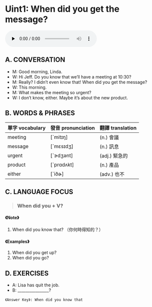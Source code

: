 # Uint1: When did you get the message?

<audio controls preload="none"><source src="https://channelplus.ner.gov.tw/api/audio/5ad2e647f95e3500064f436f"></audio>

## A. CONVERSATION
* M: Good morning, Linda.
* W: Hi Jeff. Do you know that we’ll have a meeting at 10:30?
* M: Really? I didn’t even know that! When did you get the message?
* W: This morning.
* M: What makes the meeting so urgent?
* W: I don’t know, either. Maybe it’s about the new product.

## B. WORDS & PHRASES
單字 vocabulary|發音 pronunciation|翻譯 translation
---|---|---
meeting |[ˋmitɪŋ]|(n.) 會議
message |[ˋmɛsɪdʒ]|(n.) 訊息
urgent |[ˋɝdʒәnt]|(adj.) 緊急的
product |[ˋprɑdʌkt]|(n.) 產品
either |[ˋiðɚ]|(adv.) 也不

## C. LANGUAGE FOCUS
> ### When did you + V?

#### 《Note》
1. When did you know that? （你何時得知的？）

#### 《Examples》
1. When did you get up?
1. When did you go?

## D. EXERCISES
* A: Lisa has quit the job.
* B: ________________?

`《Answer Key》: When did you know that`